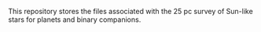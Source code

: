 This repository stores the files associated with the 25 pc survey of Sun-like stars 
for planets and binary companions.
